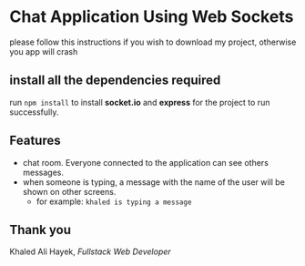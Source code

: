 # Chat Application Using Web Sockets
please follow this instructions if you wish to download my project, otherwise you app will crash

## install all the dependencies required
run `npm install` to install **socket.io** and **express** for the project to run successfully.

## Features
- chat room. Everyone connected to the application can see others messages.
- when someone is typing, a message with the name of the user will be shown on other screens.
  - for example: `khaled is typing a message`

## Thank you 
Khaled Ali Hayek, *Fullstack Web Developer*